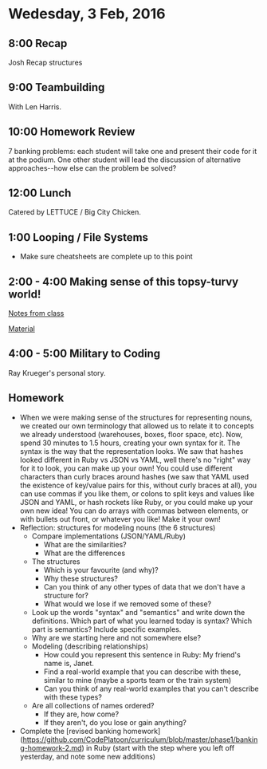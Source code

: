 Wedesday, 3 Feb, 2016
=====================

8:00 Recap
----------

Josh Recap structures

9:00 Teambuilding
-----------------

With Len Harris.


10:00 Homework Review
---------------------

7 banking problems:  each student will take one
and present their code for it at the podium.  One
other student will lead the discussion of alternative
approaches--how else can the problem be solved?


12:00 Lunch
-----------

Catered by LETTUCE / Big City Chicken.


1:00 Looping / File Systems
---------------------------

* Make sure cheatsheets are complete up to this point


2:00 - 4:00 Making sense of this topsy-turvy world!
---------------------------------------------------

[Notes from class](https://gist.github.com/JoshCheek/e90efc577610ce4e4341)

[Material](https://github.com/CodePlatoon/curriculum/blob/master/phase1/representing_nouns.md)


4:00 - 5:00 Military to Coding
------------------------------

Ray Krueger's personal story.


Homework
--------

* When we were making sense of the structures for representing nouns,
  we created our own terminology that allowed us to relate it to concepts we already understood
  (warehouses, boxes, floor space, etc). Now, spend 30 minutes to 1.5 hours, creating your own
  syntax for it. The syntax is the way that the representation looks. We saw that hashes looked
  different in Ruby vs JSON vs YAML, well there's no "right" way for it to look, you can make
  up your own! You could use different characters than curly braces around hashes (we saw that YAML
  used the existence of key/value pairs for this, without curly braces at all), you can use commas
  if you like them, or colons to split keys and values like JSON and YAML, or hash rockets like Ruby,
  or you could make up your own new idea! You can do arrays with commas between elements, or with
  bullets out front, or whatever you like! Make it your own!
* Reflection: structures for modeling nouns (the 6 structures)
  * Compare implementations (JSON/YAML/Ruby)
    * What are the similarities?
    * What are the differences
  * The structures
    * Which is your favourite (and why)?
    * Why these structures?
    * Can you think of any other types of data that we don't have a structure for?
    * What would we lose if we removed some of these?
  * Look up the words "syntax" and "semantics" and write down the definitions.
    Which part of what you learned today is syntax? Which part is semantics?
    Include specific examples.
  * Why are we starting here and not somewhere else?
  * Modeling (describing relationships)
    * How could you represent this sentence in Ruby: My friend's name is, Janet.
    * Find a real-world example that you can describe with these, similar to mine (maybe a sports team or the train system)
    * Can you think of any real-world examples that you can't describe with these types?
  * Are all collections of names ordered?
    * If they are, how come?
    * If they aren't, do you lose or gain anything?
* Complete the [revised banking homework] (https://github.com/CodePlatoon/curriculum/blob/master/phase1/banking-homework-2.md) in Ruby (start with the step where you left off yesterday, and note some new additions)

